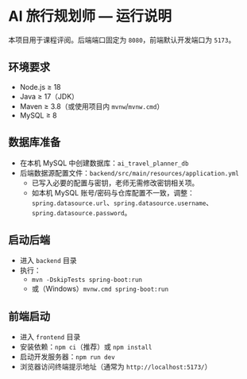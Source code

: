 # AI 旅行规划师 — 运行说明

本项目用于课程评阅。后端端口固定为 `8080`，前端默认开发端口为 `5173`。

## 环境要求
- Node.js ≥ 18
- Java ≥ 17（JDK）
- Maven ≥ 3.8（或使用项目内 `mvnw`/`mvnw.cmd`）
- MySQL ≥ 8

## 数据库准备
- 在本机 MySQL 中创建数据库：`ai_travel_planner_db`
- 后端数据源配置文件：`backend/src/main/resources/application.yml`
  - 已写入必要的配置与密钥，老师无需修改密钥相关项。
  - 如本机 MySQL 账号/密码与仓库配置不一致，调整：`spring.datasource.url`、`spring.datasource.username`、`spring.datasource.password`。

## 启动后端
- 进入 `backend` 目录
- 执行：
  - `mvn -DskipTests spring-boot:run`
  - 或（Windows）`mvnw.cmd spring-boot:run`

## 前端启动
- 进入 `frontend` 目录
- 安装依赖：`npm ci`（推荐）或 `npm install`
- 启动开发服务器：`npm run dev`
- 浏览器访问终端提示地址（通常为 `http://localhost:5173/`）
